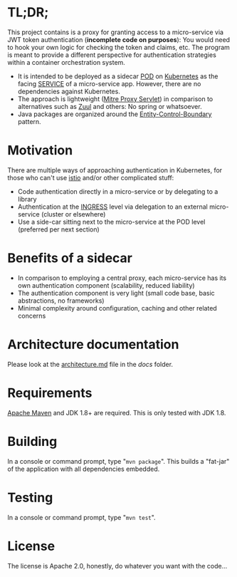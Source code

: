 # TL;DR;

This project contains is a proxy for granting access to a micro-service via JWT token authentication (**incomplete code on purposes**): You would need to hook your own logic for checking the token and claims, etc. The program is meant to provide a different perspective for authentication strategies within a container orchestration system.

- It is intended to be deployed as a sidecar [POD]() on [Kubernetes]() as the facing [SERVICE](https://kubernetes.io/docs/concepts/services-networking/service/) of a micro-service app. However, there are no dependencies against Kubernetes.
- The approach is lightweight ([Mitre Proxy Servlet](https://github.com/mitre/HTTP-Proxy-Servlet)) in comparison to alternatives such as [Zuul](https://github.com/Netflix/zuul) and others: No spring or whatsoever.
- Java packages are organized around the [Entity-Control-Boundary](http://www.cs.sjsu.edu/faculty/pearce/modules/patterns/enterprise/ecb/ecb.htm) pattern.

# Motivation

There are multiple ways of approaching authentication in Kubernetes, for those who can't use [istio](https://istio.io/) and/or other complicated stuff:

- Code authentication directly in a micro-service or by delegating to a library
- Authentication at the [INGRESS](https://kubernetes.io/docs/concepts/services-networking/ingress/) level via delegation to an external micro-service (cluster or elsewhere)
- Use a side-car sitting next to the micro-service at the POD level (preferred per next section)

# Benefits of a sidecar

- In comparison to employing a central proxy, each micro-service has its own authentication component (scalability, reduced liability)
- The authentication component is very light (small code base, basic abstractions, no frameworks)
- Minimal complexity around configuration, caching and other related concerns

# Architecture documentation

Please look at the [architecture.md](docs/architecture.md) file in the *docs* folder.

# Requirements

[Apache Maven](https://maven.apache.org/) and JDK 1.8+ are required. This is only tested with JDK 1.8.

# Building

In a console or command prompt, type "`mvn package`". This builds a "fat-jar" of the application with all dependencies embedded.

# Testing

In a console or command prompt, type "`mvn test`".

# License

The license is Apache 2.0, honestly, do whatever you want with the code...
